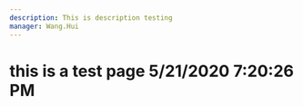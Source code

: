 ```yaml
---
description: This is description testing
manager: Wang.Hui
---
```

# this is a test page 5/21/2020 7:20:26 PM